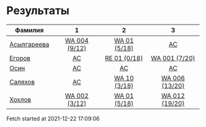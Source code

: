 # Результаты
Фамилия | 1| 2| 3
---|:---:|:---:|:---:
[Асылгареева](Асылгареева/README.md)  | [WA 004 (9/12)](Асылгареева/1.md) | [WA 01 (5/18)](Асылгареева/2.md) | [AC](Асылгареева/3.md)
[Егоров](Егоров/README.md)  | [AC](Егоров/1.md) | [RE 01 (0/18)](Егоров/2.md) | [WA 001 (7/20)](Егоров/3.md)
[Осин](Осин/README.md)  | [AC](Осин/1.md) | [AC](Осин/2.md) | [AC](Осин/3.md)
[Саляхов](Саляхов/README.md)  | [AC](Саляхов/1.md) | [WA 10 (3/18)](Саляхов/2.md) | [WA 006 (13/20)](Саляхов/3.md)
[Хохлов](Хохлов/README.md)  | [WA 002 (3/12)](Хохлов/1.md) | [WA 01 (5/18)](Хохлов/2.md) | [WA 012 (19/20)](Хохлов/3.md)

Fetch started at 2021-12-22 17:09:06
